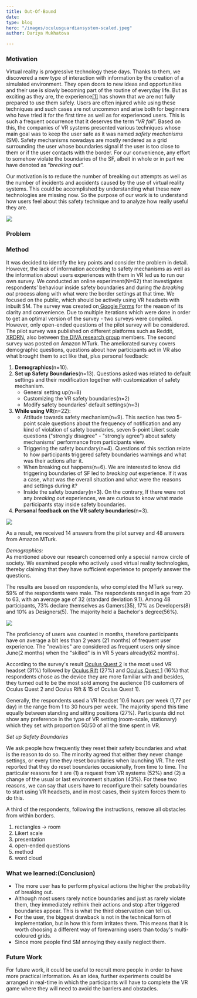 ```yaml
---
title: Out-Of-Bound
date: 
type: blog
hero: "/images/oculusguardiansystem-scaled.jpeg"
author: Dariya Mukhatova

---
```

### **Motivation**

Virtual reality is progressive technology these days. Thanks to them, we discovered a new type of interaction with information by the creation of a simulated environment. They open doors to new ideas and opportunities and their use is slowly becoming part of the routine of everyday life. But as exciting as they are, the experience[\[1\]](https://dl.acm.org/doi/10.1145/3411764.3445435) has shown that we are not fully prepared to use them safely. Users are often injured while using these techniques and such cases are not uncommon and arise both for beginners who have tried it for the first time as well as for experienced users. This is such a frequent occurrence that it deserves the term “_VR fail_”. Based on this, the companies of VR systems presented various techniques whose main goal was to keep the user safe as it was named _safety mechanisms_ (SM). Safety mechanisms nowadays are mostly rendered as a grid surrounding the user whose boundaries signal if the user is too close to them or if the user contacts with the border. For our convenience, any effort to somehow violate the boundaries of the SF, albeit in whole or in part we have denoted as “_breaking out_”.

Our motivation is to reduce the number of breaking out attempts as well as the number of incidents and accidents caused by the use of virtual reality systems. This could be accomplished by understanding what these new technologies are missing now. So the purpose of our work is to understand how users feel about this safety technique and to analyze how really useful they are.

![](/images/futureofvr_getty_ringer-0.jpg)

### **Problem**

### **Method**

It was decided to identify the key points and consider the problem in detail. However, the lack of information according to safety mechanisms as well as the information about users experiences with them in VR led us to run our own survey. We conducted an online experiment(N=62) that investigates respondents’ behaviour inside safety boundaries and during _the_ _breaking out_ process along with what were the border settings at that time. We focused on the public, which should be actively using VR headsets with inbuilt SM. The survey was created on[ Google Forms](https://www.google.com/forms/about/) for the reason of its clarity and convenience. Due to multiple iterations which were done in order to get an optimal version of the survey - two surveys were compiled. However, only open-ended questions of the pilot survey will be considered. The pilot survey was published on different platforms such as Reddit, [XRDRN](https://www.xrdrn.org/about/), also between [the DIVA research group](https://diva.telecom-paristech.fr) members. The second survey was posted on Amazon MTurk. The ameliorated survey covers demographic questions, questions about how participants act in VR also what brought them to act like that, plus personal feedback:

1. **Demographics**(n=10).
2. **Set up Safety Boundaries**(n=13). Questions asked was related to default settings and their modification together with customization of safety mechanism.
   * General setting up(n=8)
   * Customizing the VR safety boundaries(n=2)
   * Modify safety boundaries' default settings(n=3)
3. **While using VR**(n=22):
   * Attitude towards safety mechanism(n=9). This section has two 5-point scale questions about the frequency of notification and any kind of violation of safety boundaries, seven 5-point Likert scale questions ("strongly disagree" - "strongly agree") about safety mechanisms' performance from participants view.
   * Triggering the safety boundary(n=4). Questions of this section relate to how participants triggered safety boundaries warnings and what was their actions after it.
   * When breaking out happens(n=6). We are interested to know did triggering boundaries of SF led to _breaking out_ experience. If it was a case, what was the overall situation and what were the reasons and settings during it?
   * Inside the safety boundary(n=3). On the contrary, If there were not any _breaking out_ experiences, we are curious to know what made participants stay inside safety boundaries.
4. **Personal feedback on the VR safety boundaries**(n=3).

![](/images/demographics-and-backgrounds.png)

As a result, we received 14 answers from the pilot survey and 48 answers from Amazon MTurk.

_Demographics:_  
As mentioned above our research concerned only a special narrow circle of society. We examined people who actively used virtual reality technologies, thereby claiming that they have sufficient experience to properly answer the questions.

The results are based on respondents, who completed the MTurk survey. 59% of the respondents were male. The respondents ranged in age from 20 to 63, with an average age of 32 (standard deviation 9.1). Among 48 participants, 73% declare themselves as Gamers(35), 17% as Developers(8) and 10% as Designers(5). The majority held a Bachelor's degree(56%).

![](/images/demo1.png)

The proficiency of users was counted in months, therefore participants have on average a bit less than 2 years (21 months) of frequent user experience. The "newbies" are considered as frequent users only since June(2 months) when the "skilled" is in VR 5 years already(62 months).

According to the survey's result [ Oculus Quest 2](https://www.oculus.com/quest-2/) is the most used VR headset (31%) followed by  [Oculus Rift](https://www.oculus.com) (27%) and [Oculus Quest 1](https://www.oculus.com/quest/features/) (16%) that respondents chose as the device they are more familiar with and besides, they turned out to be the most sold among the audience (16 customers of Oculus Quest 2 and Oculus Rift & 15 of Oculus Quest 1).

Generally, the respondents used a VR headset 10.6 hours per week (1,77 per day) in the range from 1 to 30 hours per week. The majority spend this time equally between standing and sitting positions (27%). Participants did not show any preference in the type of VR setting (room-scale, stationary) which they set with proportion 50/50 of all the time spent in VR.

_Set up Safety Boundaries_

We ask people how frequently they reset their safety boundaries and what is the reason to do so. The minority agreed that either they never change settings, or every time they reset boundaries when launching VR. The rest reported that they do reset boundaries occasionally, from time to time. The particular reasons for it are (1) a request from VR systems (52%) and (2) a change of the usual or last environment situation (43%). For these two reasons, we can say that users have to reconfigure their safety boundaries to start using VR headsets, and in most cases, their system forces them to do this.

A third of the respondents, following the instructions, remove all obstacles from within borders. 

1. rectangles -> room
2. Likert scale
3. presentation
4. open-ended questions
5. method
6. word cloud

### **What we learned:(Conclusion)**

* The more user has to perform physical actions the higher the probability of breaking out.
* Although most users rarely notice boundaries and just as rarely violate them, they immediately rethink their actions and stop after triggered boundaries appear. This is what the third observation can tell us.
* For the user, the biggest drawback is not in the technical form of implementation, but in how this form irritates them. This means that it is worth choosing a different way of forewarning users than today's multi-coloured grids.
* Since more people find SM annoying they easily neglect them.

### **Future Work**

For future work, it could be useful to recruit more people in order to have more practical information. As an idea, further experiments could be arranged in real-time in which the participants will have to complete the VR game where they will need to avoid the barriers and obstacles.